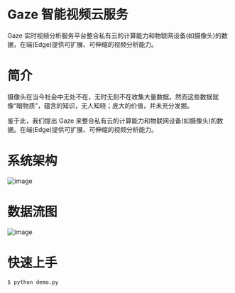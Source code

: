 # Gaze 智能视频云服务

Gaze 实时视频分析服务平台整合私有云的计算能力和物联网设备(如摄像头)的数据，在端(Edge)提供可扩展、可伸缩的视频分析能力。

# 简介
摄像头在当今社会中无处不在，无时无刻不在收集大量数据。然而这些数据就像“暗物质”，蕴含的知识，无人知晓；庞大的价值，并未充分发掘。

鉴于此，我们提出 Gaze 来整合私有云的计算能力和物联网设备(如摄像头)的数据。在端(Edge)提供可扩展、可伸缩的视频分析能力。

# 系统架构

![image](https://github.com/foamliu/Gaze/raw/master/images/architecture.svg)

# 数据流图

![image](https://github.com/foamliu/Gaze/raw/master/images/dataflow.svg)

# 快速上手

```bash
$ python demo.py
```



